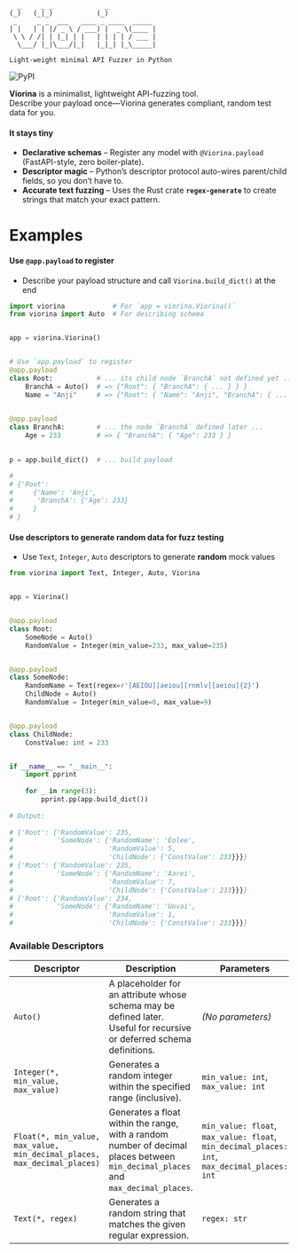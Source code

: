 ```plaintext
  _     _ _             _             
(_)   (_|_)           (_)            
 _     _ _  ___   ____ _ ____  _____ 
| |   | | |/ _ \ / ___) |  _ \(____ |
 \ \ / /| | |_| | |   | | | | / ___ |
  \___/ |_|\___/|_|   |_|_| |_\_____|
                                     
Light-weight minimal API Fuzzer in Python
```
![PyPI](https://img.shields.io/pypi/v/viorina)

**Viorina** is a minimalist, lightweight API-fuzzing tool.  
Describe your payload once—Viorina generates compliant, random test data for you.

#### It stays tiny

* **Declarative schemas** – Register any model with `@Viorina.payload` (FastAPI-style, zero boiler-plate).  
* **Descriptor magic** – Python’s descriptor protocol auto-wires parent/child fields, so you don’t have to.  
* **Accurate text fuzzing** – Uses the Rust crate **`regex-generate`** to create strings that match your exact pattern.

# Examples
#### Use `@app.payload` to register
- Describe your payload structure and call `Viorina.build_dict()` at the end
```python
import viorina            # For `app = viorina.Viorina()`
from viorina import Auto  # For describing schema


app = viorina.Viorina()


# Use `app.payload` to register
@app.payload
class Root:           # ... its child node `BranchA` not defined yet ...
    BranchA = Auto()  # => {"Root": { "BranchA": { ... } } }
    Name = "Anji"     # => {"Root": { "Name": "Anji", "BranchA": { ... } } }
    

@app.payload
class BranchA:        # ... the node `BranchA` defined later ...
    Age = 233         # => { "BranchA": { "Age": 233 } }
    

p = app.build_dict()  # ... build payload

# 
# {'Root': 
#     {'Name': 'Anji', 
#      'BranchA': {'Age': 233}
#     }
# }
```
#### Use descriptors to generate random data for fuzz testing
- Use `Text`, `Integer`, `Auto` descriptors to generate **random** mock values
```python
from viorina import Text, Integer, Auto, Viorina


app = Viorina()


@app.payload
class Root:
    SomeNode = Auto()
    RandomValue = Integer(min_value=233, max_value=235)


@app.payload
class SomeNode:
    RandomName = Text(regex=r'[AEIOU][aeiou][rnmlv][aeiou]{2}')
    ChildNode = Auto()
    RandomValue = Integer(min_value=0, max_value=9)


@app.payload
class ChildNode:
    ConstValue: int = 233


if __name__ == "__main__":
    import pprint
    
    for _ in range(3):
        pprint.pp(app.build_dict())
        
# Output:
        
# {'Root': {'RandomValue': 235,
#           'SomeNode': {'RandomName': 'Eolee',
#                        'RandomValue': 5,
#                        'ChildNode': {'ConstValue': 233}}}}
# {'Root': {'RandomValue': 235,
#           'SomeNode': {'RandomName': 'Aarei',
#                        'RandomValue': 7,
#                        'ChildNode': {'ConstValue': 233}}}}
# {'Root': {'RandomValue': 234,
#           'SomeNode': {'RandomName': 'Uovai',
#                        'RandomValue': 1,
#                        'ChildNode': {'ConstValue': 233}}}}
```

### Available Descriptors
| Descriptor                                                               | Description                                                                                                                       | Parameters                                                                                   |
| ------------------------------------------------------------------------ | --------------------------------------------------------------------------------------------------------------------------------- | -------------------------------------------------------------------------------------------- |
| `Auto()`                                                                 | A placeholder for an attribute whose schema may be defined later. Useful for recursive or deferred schema definitions.            | *(No parameters)*                                                                            |
| `Integer(*, min_value, max_value)`                                       | Generates a random integer within the specified range (inclusive).                                                                | `min_value: int`, `max_value: int`                                                           |
| `Float(*, min_value, max_value, min_decimal_places, max_decimal_places)` | Generates a float within the range, with a random number of decimal places between `min_decimal_places` and `max_decimal_places`. | `min_value: float`, `max_value: float`, `min_decimal_places: int`, `max_decimal_places: int` |
| `Text(*, regex)`                                                         | Generates a random string that matches the given regular expression.                                                              | `regex: str`                                                                                 |
